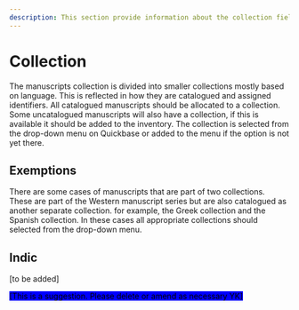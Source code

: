 ```yaml
---
description: This section provide information about the collection field
---
```


# Collection

The manuscripts collection is divided into smaller collections mostly based on language. This is reflected in how they are catalogued and assigned identifiers. All catalogued manuscripts should be allocated to a collection. Some uncatalogued manuscripts will also have a collection, if this is available it should be added to the inventory. The collection is selected from the drop-down menu on Quickbase or added to the menu if the option is not yet there.&#x20;

## Exemptions

There are some cases of manuscripts that are part of two collections. These are part of the Western manuscript series but are also catalogued as another separate collection. for example, the Greek collection and the Spanish collection. In these cases all appropriate collections should selected from the drop-down menu.&#x20;

## Indic

\[to be added]

<mark style="background-color:blue;">\[This is a suggestion. Please delete or amend as necessary YK]</mark>

